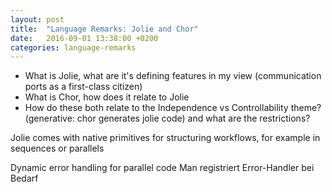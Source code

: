 ```yaml
---
layout: post
title:  "Language Remarks: Jolie and Chor"
date:   2016-09-01 13:38:00 +0200
categories: language-remarks
---
```


- What is Jolie, what are it's defining features in my view (communication ports as a first-class citizen)
- What is Chor, how does it relate to Jolie
- How do these both relate to the Independence vs Controllability theme? (generative: chor generates jolie code) and what are the restrictions?



Jolie comes with native primitives for structuring workflows, for example in sequences or parallels

Dynamic error handling for parallel code
Man registriert Error-Handler bei Bedarf

